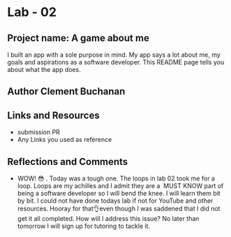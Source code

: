 # Lab - 02

## Project name: A game about me

I built an app with a sole purpose in mind. My app says a lot about me, my goals and aspirations as a software developer. This README page tells you about what the app does.

## Author Clement Buchanan

## Links and Resources

* submission PR
* Any Links you used as reference

## Reflections and Comments

* WOW! 😳 . Today was a tough one. The loops in lab 02 took me for a loop. Loops are my achilles and I admit they are a  MUST KNOW part of being a software developer so I will bend the knee. I will learn them bit by bit. I could not have done todays lab if not for YouTube and other resources. Hooray for that👌even though I was saddened that I did not get it all completed. How will I address this issue? No later than tomorrow I will sign up for tutoring to tackle it.
